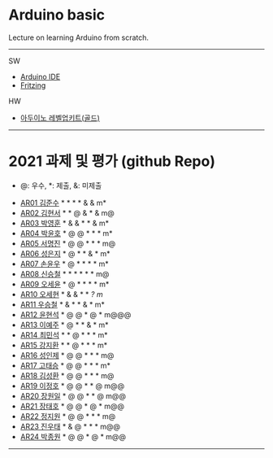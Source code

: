 # Arduino basic
Lecture on learning Arduino from scratch.


---

SW

- [Arduino IDE](https://www.arduino.cc/)
- [Fritzing](http://fritzing.org/download/)

HW

- [아두이노 레벨업키트(골드)](https://www.devicemart.co.kr/goods/view?no=12170416)

---

# 2021 과제 및 평가 (github Repo)
* @: 우수, *: 제출, &: 미제출

- [AR01 김준수](https://github.com/96wnstn/AR01) * * * * & & m*
- [AR02 김현서](https://github.com/HyunSeo0928/ar02) * * @ & * & m@
- [AR03 박영훈](https://github.com/hunypark/ar03) * & & * * & m*
- [AR04 박윤호](https://github.com/yoonho0624/ar04) * @ @ * * * m*
- [AR05 서명진](https://github.com/smj3343/ar05) * @ @ * * * m@
- [AR06 성은지](https://github.com/eun-jiii/ar06) * @ * * & * m*
- [AR07 손윤우](https://github.com/yunuu/AR07) * @ * * * * m*
- [AR08 신승철](https://github.com/kdkh96/AR08) * * * * * * m@
- [AR09 오세윤](https://github.com/chilledlife/ar09) * @ * * * * m*
- [AR10 오세현](https://github.com/Ohsaehyeon/AR10) * & & * * *? m*
- [AR11 우승철](https://github.com/woo-seung-cheol/ar11) * & * * & * m*
- [AR12 윤현석](https://github.com/yhs11116/AR12) * @ @ * @ * m@@@
- [AR13 이예주](https://github.com/JJangyeJJangju/ar13) * @ * * & * m*
- [AR14 최민석](https://github.com/cmsinje/AR14) * * @ * * * m*
- [AR15 강지환](https://github.com/qkqh9635/ar15) * * @ * * * m*
- [AR16 성인제](https://github.com/nsa32300/ar16) * @ @ * * * m@
- [AR17 고태승](https://github.com/xotmddlsp2/AR17/) * @ @ * * * m*
- [AR18 김성환](https://github.com/Seong-Hwan99/AR-18) * @ @ * * * m@
- [AR19 이정호](https://github.com/LOLMGs/AR19) * @ @ * * @ m@@
- [AR20 장원일](https://github.com/jangeleven/AR20) * @ @ * * @ m@@
- [AR21 장태호](https://github.com/HINEET/AR21) * @ @ * @ * m@@
- [AR22 정지원](https://github.com/lalalalalra/AR22) * @ @ * * * m@
- [AR23 진우태](https://github.com/Wjkdj/AR23) * & @ * * * m@@
- [AR24 박종원](https://github.com/monegit/arduino-prj) * @ @ * @ * m@@

---





